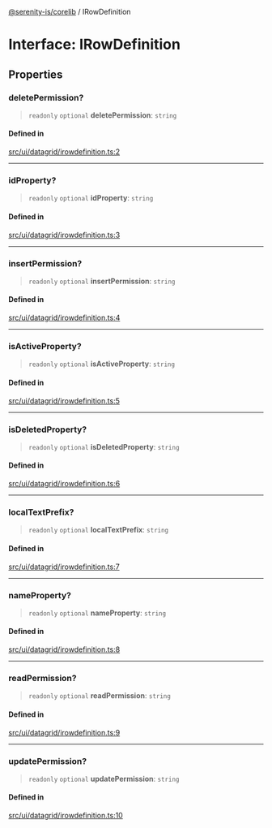 [@serenity-is/corelib](../README.md) / IRowDefinition

# Interface: IRowDefinition

## Properties

### deletePermission?

> `readonly` `optional` **deletePermission**: `string`

#### Defined in

[src/ui/datagrid/irowdefinition.ts:2](https://github.com/serenity-is/serenity/blob/master/packages/corelib/src/ui/datagrid/irowdefinition.ts#L2)

***

### idProperty?

> `readonly` `optional` **idProperty**: `string`

#### Defined in

[src/ui/datagrid/irowdefinition.ts:3](https://github.com/serenity-is/serenity/blob/master/packages/corelib/src/ui/datagrid/irowdefinition.ts#L3)

***

### insertPermission?

> `readonly` `optional` **insertPermission**: `string`

#### Defined in

[src/ui/datagrid/irowdefinition.ts:4](https://github.com/serenity-is/serenity/blob/master/packages/corelib/src/ui/datagrid/irowdefinition.ts#L4)

***

### isActiveProperty?

> `readonly` `optional` **isActiveProperty**: `string`

#### Defined in

[src/ui/datagrid/irowdefinition.ts:5](https://github.com/serenity-is/serenity/blob/master/packages/corelib/src/ui/datagrid/irowdefinition.ts#L5)

***

### isDeletedProperty?

> `readonly` `optional` **isDeletedProperty**: `string`

#### Defined in

[src/ui/datagrid/irowdefinition.ts:6](https://github.com/serenity-is/serenity/blob/master/packages/corelib/src/ui/datagrid/irowdefinition.ts#L6)

***

### localTextPrefix?

> `readonly` `optional` **localTextPrefix**: `string`

#### Defined in

[src/ui/datagrid/irowdefinition.ts:7](https://github.com/serenity-is/serenity/blob/master/packages/corelib/src/ui/datagrid/irowdefinition.ts#L7)

***

### nameProperty?

> `readonly` `optional` **nameProperty**: `string`

#### Defined in

[src/ui/datagrid/irowdefinition.ts:8](https://github.com/serenity-is/serenity/blob/master/packages/corelib/src/ui/datagrid/irowdefinition.ts#L8)

***

### readPermission?

> `readonly` `optional` **readPermission**: `string`

#### Defined in

[src/ui/datagrid/irowdefinition.ts:9](https://github.com/serenity-is/serenity/blob/master/packages/corelib/src/ui/datagrid/irowdefinition.ts#L9)

***

### updatePermission?

> `readonly` `optional` **updatePermission**: `string`

#### Defined in

[src/ui/datagrid/irowdefinition.ts:10](https://github.com/serenity-is/serenity/blob/master/packages/corelib/src/ui/datagrid/irowdefinition.ts#L10)
